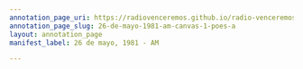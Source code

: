```yaml
---
annotation_page_uri: https://radiovenceremos.github.io/radio-venceremos-espanol-1/annotations/26-de-mayo-1981-am-canvas-1-poes-a.json
annotation_page_slug: 26-de-mayo-1981-am-canvas-1-poes-a
layout: annotation_page
manifest_label: 26 de mayo, 1981 - AM

---
```

